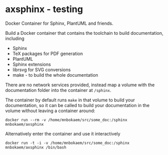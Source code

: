 axsphinx - testing
==================

Docker Container for Sphinx, PlantUML and friends.


Build a Docker container that contains the toolchain to build documentation, including
* Sphinx
* TeX packages for PDF generation
* PlantUML
* Sphinx extensions 
* librsvg for SVG conversions
* make - to build the whole documentation

There are no network services provided, instead map a volume with the documentation folder into
the container at `/sphinx`.

The container by default runs `make` in that volume to build your documentation, so it can
be called to build your documentation in the volume without leaving a container around:

`docker run --rm -v /home/mnbokaem/src/some_doc:/sphinx mnbokaem/axsphinx`

Alternatively enter the container and use it interactively

`docker run -t -i -v /home/mnbokaem/src/some_doc:/sphinx mnbokaem/axsphinx /bin/bash`

